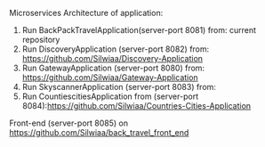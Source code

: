 Microservices Architecture of application:
1. Run BackPackTravelApplication(server-port 8081) from: current repository
2. Run DiscoveryApplication (server-port 8082) from: https://github.com/Silwiaa/Discovery-Application
3. Run GatewayApplication (server-port 8080) from: https://github.com/Silwiaa/Gateway-Application
4. Run SkyscannerApplication (server-port 8083) from: 
5. Run CountiescitiesApplication from (server-port 8084):https://github.com/Silwiaa/Countries-Cities-Application

Front-end (server-port 8085) on https://github.com/Silwiaa/back_travel_front_end
